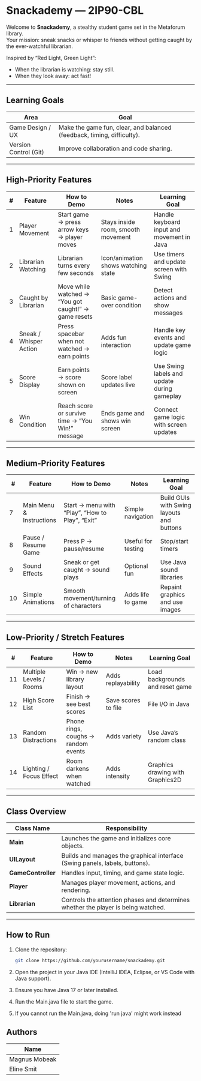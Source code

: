 # Snackademy — 2IP90-CBL

Welcome to **Snackademy**, a stealthy student game set in the Metaforum library.  
Your mission: sneak snacks or whisper to friends without getting caught by the ever-watchful librarian.

Inspired by “Red Light, Green Light”:
- When the librarian is watching: stay still.  
- When they look away: act fast!

---

## Learning Goals

| Area                     | Goal                                                                 |
|---------------------------|----------------------------------------------------------------------|
| Game Design / UX          | Make the game fun, clear, and balanced (feedback, timing, difficulty). |
| Version Control (Git)     | Improve collaboration and code sharing.                              |

---

## High-Priority Features

| # | Feature                  | How to Demo                                                  | Notes                                      | Learning Goal                                      |
|---|--------------------------|---------------------------------------------------------------|--------------------------------------------|----------------------------------------------------|
| 1 | Player Movement          | Start game → press arrow keys → player moves                 | Stays inside room, smooth movement         | Handle keyboard input and movement in Java         |
| 2 | Librarian Watching       | Librarian turns every few seconds                            | Icon/animation shows watching state        | Use timers and update screen with Swing            |
| 3 | Caught by Librarian      | Move while watched → “You got caught!” → game resets         | Basic game-over condition                  | Detect actions and show messages                   |
| 4 | Sneak / Whisper Action   | Press spacebar when not watched → earn points                | Adds fun interaction                       | Handle key events and update game logic            |
| 5 | Score Display            | Earn points → score shown on screen                          | Score label updates live                   | Use Swing labels and update during gameplay        |
| 6 | Win Condition            | Reach score or survive time → “You Win!” message             | Ends game and shows win screen             | Connect game logic with screen updates             |

---

## Medium-Priority Features

| # | Feature                  | How to Demo                                                  | Notes                                      | Learning Goal                                      |
|---|--------------------------|---------------------------------------------------------------|--------------------------------------------|----------------------------------------------------|
| 7 | Main Menu & Instructions | Start → menu with “Play”, “How to Play”, “Exit”              | Simple navigation                          | Build GUIs with Swing layouts and buttons          |
| 8 | Pause / Resume Game      | Press P → pause/resume                                       | Useful for testing                         | Stop/start timers                                  |
| 9 | Sound Effects            | Sneak or get caught → sound plays                            | Optional fun                               | Use Java sound libraries                           |
|10 | Simple Animations        | Smooth movement/turning of characters                        | Adds life to game                          | Repaint graphics and use images                    |

---

## Low-Priority / Stretch Features

| # | Feature                  | How to Demo                                                  | Notes                                      | Learning Goal                                      |
|---|--------------------------|---------------------------------------------------------------|--------------------------------------------|----------------------------------------------------|
|11 | Multiple Levels / Rooms  | Win → new library layout                                     | Adds replayability                         | Load backgrounds and reset game                    |
|12 | High Score List          | Finish → see best scores                                     | Save scores to file                        | File I/O in Java                                   |
|13 | Random Distractions      | Phone rings, coughs → random events                          | Adds variety                               | Use Java’s random class                            |
|14 | Lighting / Focus Effect  | Room darkens when watched                                    | Adds intensity                             | Graphics drawing with Graphics2D                   |

---

## Class Overview

| Class Name     | Responsibility |
|----------------|----------------|
| **Main**           | Launches the game and initializes core objects. |
| **UILayout**       | Builds and manages the graphical interface (Swing panels, labels, buttons). |
| **GameController** | Handles input, timing, and game state logic. |
| **Player**         | Manages player movement, actions, and rendering. |
| **Librarian**      | Controls the attention phases and determines whether the player is being watched. |

---

## How to Run

1. Clone the repository:
   ```bash
   git clone https://github.com/yourusername/snackademy.git

2. Open the project in your Java IDE (IntelliJ IDEA, Eclipse, or VS Code with Java support).

3. Ensure you have Java 17 or later installed.

4. Run the Main.java file to start the game.

5. If you cannot run the Main.java, doing 'run java' might work instead

## Authors

| Name          | 
| ------------- | 
| Magnus Mobeak |  
| Eline Smit    | 
